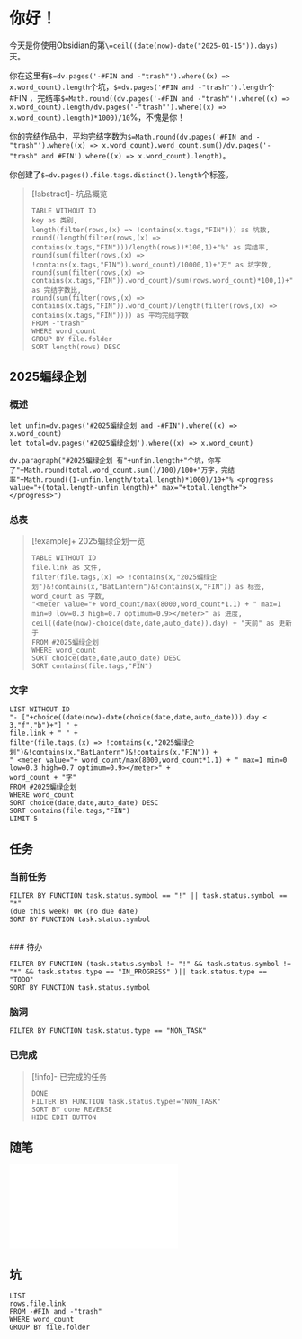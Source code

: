 # 你好！

今天是你使用Obsidian的第`\=ceil((date(now)-date("2025-01-15")).days)`天。

你在这里有`$=dv.pages('-#FIN and -"trash"').where((x) => x.word_count).length`个坑，`$=dv.pages('#FIN and -"trash"').length`个 #FIN ，完结率`$=Math.round((dv.pages('-#FIN and -"trash"').where((x) => x.word_count).length/dv.pages('-"trash"').where((x) => x.word_count).length)*1000)/10`%，不愧是你！

你的完结作品中，平均完结字数为`$=Math.round(dv.pages('#FIN and -"trash"').where((x) => x.word_count).word_count.sum()/dv.pages('-"trash" and #FIN').where((x) => x.word_count).length)`。

你创建了`$=dv.pages().file.tags.distinct().length`个标签。

>[!abstract]- 坑品概览
> ```dataview
> TABLE WITHOUT ID
> key as 类别,
> length(filter(rows,(x) => !contains(x.tags,"FIN"))) as 坑数,
> round((length(filter(rows,(x) => contains(x.tags,"FIN")))/length(rows))*100,1)+"%" as 完结率,
> round(sum(filter(rows,(x) => !contains(x.tags,"FIN")).word_count)/10000,1)+"万" as 坑字数,
> round(sum(filter(rows,(x) => contains(x.tags,"FIN")).word_count)/sum(rows.word_count)*100,1)+"%" as 完结字数比,
> round(sum(filter(rows,(x) => contains(x.tags,"FIN")).word_count)/length(filter(rows,(x) => contains(x.tags,"FIN")))) as 平均完结字数
> FROM -"trash"
> WHERE word_count
> GROUP BY file.folder
> SORT length(rows) DESC
> ```

## 2025蝙绿企划

### 概述

```dataviewjs
let unfin=dv.pages('#2025蝙绿企划 and -#FIN').where((x) => x.word_count)
let total=dv.pages('#2025蝙绿企划').where((x) => x.word_count)

dv.paragraph("#2025蝙绿企划 有"+unfin.length+"个坑，你写了"+Math.round(total.word_count.sum()/100)/100+"万字，完结率"+Math.round((1-unfin.length/total.length)*1000)/10+"% <progress value="+(total.length-unfin.length)+" max="+total.length+"></progress>")
```

### 总表

>[!example]+ 2025蝙绿企划一览
> ```dataview
> TABLE WITHOUT ID
> file.link as 文件,
> filter(file.tags,(x) => !contains(x,"2025蝙绿企划")&!contains(x,"BatLantern")&!contains(x,"FIN")) as 标签,
> word_count as 字数,
> "<meter value="+ word_count/max(8000,word_count*1.1) + " max=1 min=0 low=0.3 high=0.7 optimum=0.9></meter>" as 进度,
> ceil((date(now)-choice(date,date,auto_date)).day) + "天前" as 更新于
> FROM #2025蝙绿企划
> WHERE word_count
> SORT choice(date,date,auto_date) DESC
> SORT contains(file.tags,"FIN")
> ```

### 文字

```dataview
LIST WITHOUT ID
"- ["+choice((date(now)-date(choice(date,date,auto_date))).day < 3,"f","b")+"] " +
file.link + " " +
filter(file.tags,(x) => !contains(x,"2025蝙绿企划")&!contains(x,"BatLantern")&!contains(x,"FIN")) +
" <meter value="+ word_count/max(8000,word_count*1.1) + " max=1 min=0 low=0.3 high=0.7 optimum=0.9></meter>" +
word_count + "字"
FROM #2025蝙绿企划
WHERE word_count
SORT choice(date,date,auto_date) DESC
SORT contains(file.tags,"FIN")
LIMIT 5
```

## 任务

### 当前任务

```tasks
FILTER BY FUNCTION task.status.symbol == "!" || task.status.symbol == "*"
(due this week) OR (no due date)
SORT BY FUNCTION task.status.symbol
```

<br>
### 待办

```tasks
FILTER BY FUNCTION (task.status.symbol != "!" && task.status.symbol != "*" && task.status.type == "IN_PROGRESS" )|| task.status.type == "TODO"
SORT BY FUNCTION task.status.symbol
```

### 脑洞

```tasks
FILTER BY FUNCTION task.status.type == "NON_TASK"
```

### 已完成

>[!info]- 已完成的任务
> ```tasks
> DONE
> FILTER BY FUNCTION task.status.type!="NON_TASK"
> SORT BY done REVERSE
> HIDE EDIT BUTTON
> ```

## 随笔

![write_down](write_down.md)

## 坑

```dataview
LIST
rows.file.link
FROM -#FIN and -"trash"
WHERE word_count
GROUP BY file.folder
```
